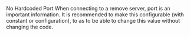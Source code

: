 No Hardcoded Port
When connecting to a remove server, port is an important information. It is recommended to make this configurable (with constant or configuration), to as to be able to change this value without changing the code.

<?php

    // Both configurable IP and hostname
    $connection = ssh2_connect($_ENV['SSH_HOST'], $_ENV['SSH_PORT'], $methods, $callbacks);
    
    // Both hardcoded IP and hostname
    $connection = ssh2_connect('shell.example.com', 22, $methods, $callbacks);

    if (!$connection) die('Connection failed');
?>

